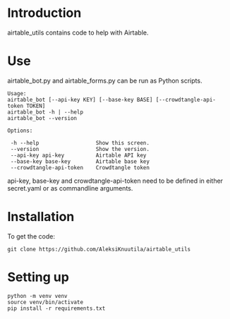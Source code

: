 # Introduction
airtable_utils contains code to help with Airtable.
# Use

airtable_bot.py and airtable_forms.py can be run as Python scripts.

```
Usage:
airtable_bot [--api-key KEY] [--base-key BASE] [--crowdtangle-api-token TOKEN]
airtable_bot -h | --help
airtable_bot --version

Options:

 -h --help                  Show this screen.
 --version                  Show the version.
 --api-key api-key          Airtable API key
 --base-key base-key        Airtable base key
 --crowdtangle-api-token    Crowdtangle token
```

api-key, base-key and crowdtangle-api-token need to be defined in either secret.yaml or as commandline arguments.

# Installation

To get the code:
```
git clone https://github.com/AleksiKnuutila/airtable_utils
```

# Setting up

```
python -m venv venv
source venv/bin/activate
pip install -r requirements.txt
```
